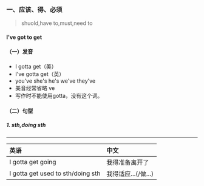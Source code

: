 ### 一、应该、得、必须
> shuold,have to,must,need to
 
#### **I've got to get**
#### （一）发音
* I gotta get（美）
* I've gotta get（英）
* you've she's he's we've they've
* 美音经常省略 ve
* 写作时不能使用gotta，没有这个词。

#### （二）句型
##### 1. sth,doing sth
- - -
| 英语 | 中文 |
|:----|:----|
| I gotta get going | 我得准备离开了 |
| I gotta get used to sth/doing sth| 我得适应...(/做...)